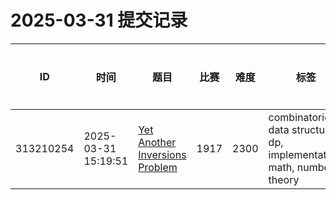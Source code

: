 # 2025-03-31 提交记录

 | ID | 时间 | 题目 | 比赛 | 难度 | 标签 | 结果 | 测试用例 | 运行时间 | 内存消耗 |
 |----|------|-----|-----|------|-----|------|---------|--------|----------|
 | 313210254 | 2025-03-31  15:19:51 | [Yet Another Inversions Problem](https://codeforces.com/problemset/problem/1917/D) | 1917 | 2300 | combinatorics, data structures, dp, implementation, math, number theory | OK | 18 | 186ms | 1100KB |